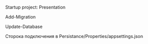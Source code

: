 Startup project: Presentation

Add-Migration

Update-Database

Сторока подключения в Persistance/Properties/appsettings.json
